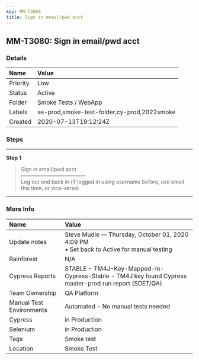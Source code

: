 ```yaml
---
key: MM-T3080
title: Sign in email/pwd acct
---
```


## MM-T3080: Sign in email/pwd acct

### Details

| Name     | Value                                       |
| :------- | :------------------------------------------ |
| Priority | Low                                         |
| Status   | Active                                      |
| Folder   | Smoke Tests / WebApp                        |
| Labels   | se-prod,smoke-test-folder,cy-prod,2022smoke |
| Created  | 2020-07-13T19:12:24Z                        |

### Steps

<hr/>

**Step 1**

> <article>Sign in email/pwd acct<br>–––––––––––––––––––––––––<br>Log out and back in (if logged in using username before, use email this time, or vice-versa)</article>

<hr/>

### More Info

| Name                     | Value                                                                                                |
| :----------------------- | :--------------------------------------------------------------------------------------------------- |
| Update notes             | Steve Mudie — Thursday, October 01, 2020 4:09 PM<br />• Set back to Active for manual testing        |
| Rainforest               | N/A                                                                                                  |
| Cypress Reports          | STABLE - TM4J-Key-Mapped-In-Cypress-Stable - TM4J key found Cypress master-prod run report (SDET/QA) |
| Team Ownership           | QA Platform                                                                                          |
| Manual Test Environments | Automated - No manual tests needed                                                                   |
| Cypress                  | in Production                                                                                        |
| Selenium                 | in Production                                                                                        |
| Tags                     | Smoke test                                                                                           |
| Location                 | Smoke Test                                                                                           |
